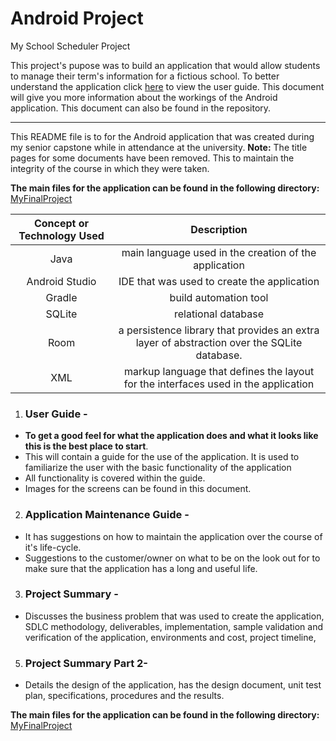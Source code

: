 #  Android Project

My School Scheduler Project

This project's pupose was to build an application that would allow students to manage their term's information for a fictious school.  To better understand the application click [here](https://github.com/HeinoPortfolio/AndroidProject/blob/main/User%20Guide.pdf) to view the user guide. This document will give you more information about the workings of the Android application.  This document can also be found in the repository.
***
<p>This README file is to for the Android application that was created during my senior capstone while in attendance at the university. <b>Note:</b> The title pages for some documents have been removed.  This to maintain the integrity of the course in which they were taken. </p>

**The main files for the application can be found in the following directory:** [MyFinalProject](https://github.com/HeinoPortfolio/AndroidProject/tree/MyFinalProject)</p>

**Concept or Technology Used**|**Description**
:-----:|:-----:
Java| main language used in the creation of the application
Android Studio| IDE that was used to create the application
Gradle | build automation tool
SQLite | relational database
Room | a persistence library that provides an extra layer of abstraction over the SQLite database.
XML | markup language that defines the layout for the interfaces used in the application

1. ### User Guide - 
* <b>To get a good feel for what the application does and what it looks like this is the best place to start</b>.
* This will contain a guide for the use of the application.  It is used to familiarize the user with the basic functionality of the application
* All functionality is covered within the guide.
* Images for the screens can be found in this document.
2. ### Application Maintenance Guide -
*  It has suggestions on how to maintain the application over the course of it's life-cycle.
*  Suggestions to the customer/owner on what to be on the look out for to make sure that the application has a long and useful life.
3. ### Project Summary -  
* Discusses the business problem that was used to create the application, SDLC methodology, deliverables, implementation, sample validation and verification of the application, environments and cost, project timeline,
5. ### Project Summary Part 2-  
* Details the design of the application, has the design document, unit test plan, specifications, procedures and the results.

**The main files for the application can be found in the following directory:** [MyFinalProject](https://github.com/HeinoPortfolio/AndroidProject/tree/MyFinalProject)</p>
